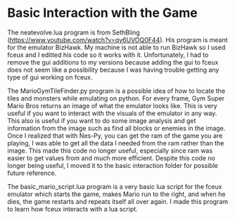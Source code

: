 # Basic Interaction with the Game
The neatevolve.lua program is from SethBling (https://www.youtube.com/watch?v=qv6UVOQ0F44). His program is meant for the emulator BizHawk. My machine is not able to run BizHawk so I used fceux and I editted his code so it works with it. Unfortunately, I had to remove the gui additions to my versions because adding the gui to fceux does not seem like a possibility because I was having trouble getting any type of gui working on fceux.

The MarioGymTileFinder.py program is a possible idea of how to locate the tiles and monsters while emulating on python. For every frame, Gym Super Mario Bros returns an image of what the emulator looks like. This is very useful if you want to interact with the visuals of the emulator in any way. This also is useful if you want to do some image analysis and get information from the image such as find all blocks or enemies in the image. Once I realized that with Nes-Py, you can get the ram of the game you are playing, I was able to get all the data I needed from the ram rather than the image. This made this code no longer useful, especially since ram was easier to get values from and much more efficient. Despite this code no longer being useful, I moved it to the basic interaction folder for possible future reference.

The basic_mario_script.lua program is a very basic lua script for the fceux emulator which starts the game, makes Mario run to the right, and when he dies, the game restarts and repeats itself all over again. I made this program to learn how fceux interacts with a lua script.
